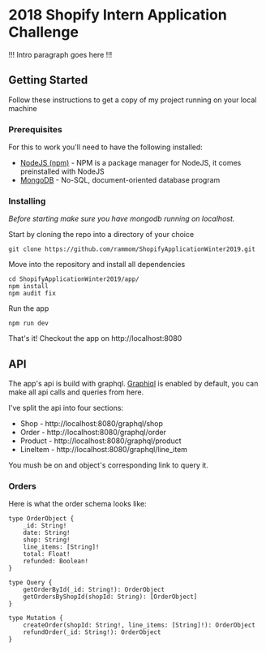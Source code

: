 # 2018 Shopify Intern Application Challenge

!!! Intro paragraph goes here !!!

## Getting Started

Follow these instructions to get a copy of my project running on your local machine

### Prerequisites

For this to work you'll need to have the following installed:
* [NodeJS (npm)](https://nodejs.org/en/download/) - NPM is a package manager for NodeJS, it comes preinstalled with NodeJS
* [MongoDB](https://docs.mongodb.com/manual/installation/) - No-SQL, document-oriented database program

### Installing
*Before starting make sure you have mongodb running on localhost.*

Start by cloning the repo into a directory of your choice

```
git clone https://github.com/rammom/ShopifyApplicationWinter2019.git
```

Move into the repository and install all dependencies

```
cd ShopifyApplicationWinter2019/app/
npm install
npm audit fix
```

Run the app

```
npm run dev
```

That's it! Checkout the app on http://localhost:8080

## API

The app's api is build with graphql.  [Graphiql](https://github.com/graphql/graphiql) is enabled by default, you can make all api calls and queries from here.

I've split the api into four sections:
* Shop - http://localhost:8080/graphql/shop
* Order - http://localhost:8080/graphql/order
* Product - http://localhost:8080/graphql/product
* LineItem - http://localhost:8080/graphql/line_item

You mush be on and object's corresponding link to query it.

### Orders

Here is what the order schema looks like:

```
type OrderObject {
    _id: String!
    date: String!
    shop: String!
    line_items: [String]!
    total: Float!
    refunded: Boolean!
}

type Query {
    getOrderById(_id: String!): OrderObject
    getOrdersByShopId(shopId: String): [OrderObject]
}

type Mutation {
    createOrder(shopId: String!, line_items: [String]!): OrderObject
    refundOrder(_id: String!): OrderObject
}
```
